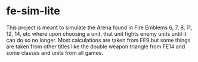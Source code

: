 # fe-sim-lite
This project is meant to simulate the Arena found in Fire Emblems 6, 7, 8, 11, 12, 14, etc where upon choosing a unit, that unit fights enemy units until it can do so no longer.  Most calculations are taken from FE9 but some things are taken from other titles like the double weapon triangle from FE14 and some classes and units from all games.
